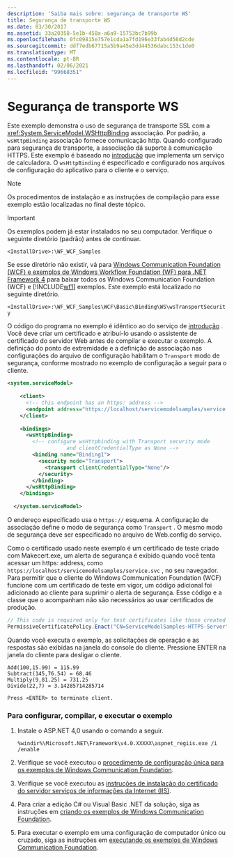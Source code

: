 ```yaml
---
description: 'Saiba mais sobre: segurança de transporte WS'
title: Segurança de transporte WS
ms.date: 03/30/2017
ms.assetid: 33a20358-5e1b-458a-a6a9-15753bc7b99b
ms.openlocfilehash: 0fc09815e757e1cda1a7fd196e33fab4d56d2cde
ms.sourcegitcommit: ddf7edb67715a5b9a45e3dd44536dabc153c1de0
ms.translationtype: MT
ms.contentlocale: pt-BR
ms.lasthandoff: 02/06/2021
ms.locfileid: "99668351"
---
```

# <a name="ws-transport-security"></a>Segurança de transporte WS

Este exemplo demonstra o uso de segurança de transporte SSL com a <xref:System.ServiceModel.WSHttpBinding> associação. Por padrão, a `wsHttpBinding` associação fornece comunicação http. Quando configurado para segurança de transporte, a associação dá suporte à comunicação HTTPS. Este exemplo é baseado no [introdução](getting-started-sample.md) que implementa um serviço de calculadora. O `wsHttpBinding` é especificado e configurado nos arquivos de configuração do aplicativo para o cliente e o serviço.  
  
> [!NOTE]
> Os procedimentos de instalação e as instruções de compilação para esse exemplo estão localizadas no final deste tópico.  
  
> [!IMPORTANT]
> Os exemplos podem já estar instalados no seu computador. Verifique o seguinte diretório (padrão) antes de continuar.  
>
> `<InstallDrive>:\WF_WCF_Samples`  
>
> Se esse diretório não existir, vá para [Windows Communication Foundation (WCF) e exemplos de Windows Workflow Foundation (WF) para .NET Framework 4](https://www.microsoft.com/download/details.aspx?id=21459) para baixar todos os Windows Communication Foundation (WCF) e [!INCLUDE[wf1](../../../../includes/wf1-md.md)] exemplos. Este exemplo está localizado no seguinte diretório.  
>
> `<InstallDrive>:\WF_WCF_Samples\WCF\Basic\Binding\WS\wsTransportSecurity`  
  
 O código do programa no exemplo é idêntico ao do serviço de [introdução](getting-started-sample.md) . Você deve criar um certificado e atribuí-lo usando o assistente de certificado do servidor Web antes de compilar e executar o exemplo. A definição do ponto de extremidade e a definição de associação nas configurações do arquivo de configuração habilitam o `Transport` modo de segurança, conforme mostrado no exemplo de configuração a seguir para o cliente.  
  
```xml  
<system.serviceModel>  
  
    <client>  
      <!-- this endpoint has an https: address -->  
      <endpoint address="https://localhost/servicemodelsamples/service.svc" binding="wsHttpBinding" bindingConfiguration="Binding1" contract="Microsoft.Samples.TransportSecurity.ICalculator"/>  
    </client>  
  
    <bindings>  
      <wsHttpBinding>  
        <!-- configure wsHttpbinding with Transport security mode  
                   and clientCredentialType as None -->  
        <binding name="Binding1">  
          <security mode="Transport">  
            <transport clientCredentialType="None"/>  
          </security>  
        </binding>  
      </wsHttpBinding>  
    </bindings>  
  
  </system.serviceModel>  
```  
  
 O endereço especificado usa o `https://` esquema. A configuração de associação define o modo de segurança como `Transport` . O mesmo modo de segurança deve ser especificado no arquivo de Web.config do serviço.  
  
 Como o certificado usado neste exemplo é um certificado de teste criado com Makecert.exe, um alerta de segurança é exibido quando você tenta acessar um https: address, como `https://localhost/servicemodelsamples/service.svc` , no seu navegador. Para permitir que o cliente do Windows Communication Foundation (WCF) funcione com um certificado de teste em vigor, um código adicional foi adicionado ao cliente para suprimir o alerta de segurança. Esse código e a classe que o acompanham não são necessários ao usar certificados de produção.  

```csharp
// This code is required only for test certificates like those created by Makecert.exe.  
PermissiveCertificatePolicy.Enact("CN=ServiceModelSamples-HTTPS-Server");  
```

 Quando você executa o exemplo, as solicitações de operação e as respostas são exibidas na janela do console do cliente. Pressione ENTER na janela do cliente para desligar o cliente.  
  
```console  
Add(100,15.99) = 115.99  
Subtract(145,76.54) = 68.46  
Multiply(9,81.25) = 731.25  
Divide(22,7) = 3.14285714285714  
  
Press <ENTER> to terminate client.  
```  
  
### <a name="to-set-up-build-and-run-the-sample"></a>Para configurar, compilar, e executar o exemplo  
  
1. Instale o ASP.NET 4,0 usando o comando a seguir.  
  
    ```console  
    %windir%\Microsoft.NET\Framework\v4.0.XXXXX\aspnet_regiis.exe /i /enable  
    ```  
  
2. Verifique se você executou o [procedimento de configuração única para os exemplos de Windows Communication Foundation](one-time-setup-procedure-for-the-wcf-samples.md).  
  
3. Verifique se você executou as [instruções de instalação do certificado do servidor serviços de informações da Internet (IIS)](iis-server-certificate-installation-instructions.md).  
  
4. Para criar a edição C# ou Visual Basic .NET da solução, siga as instruções em [criando os exemplos de Windows Communication Foundation](building-the-samples.md).  
  
5. Para executar o exemplo em uma configuração de computador único ou cruzado, siga as instruções em [executando os exemplos de Windows Communication Foundation](running-the-samples.md).  
